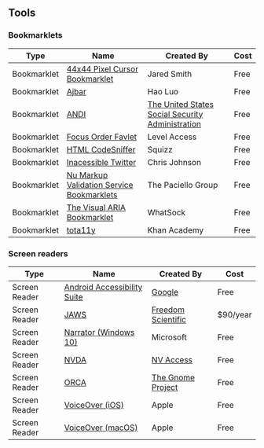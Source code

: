 ## Tools

### Bookmarklets

| Type | Name | Created By | Cost |
|---   |---   |--- |--- |
|Bookmarklet |[44x44 Pixel Cursor Bookmarklet](https://codepen.io/jared_w_smith/full/vYGXeMy) | Jared Smith | Free |
|Bookmarklet |[Ajbar](https://howlowck.github.io/Akbar/) | Hao Luo | Free |
|Bookmarklet | [ANDI](https://www.ssa.gov/accessibility/andi/help/howtouse.html) | [The United States Social Security Administration](https://www.ssa.gov/accessibility/andi/help/howtouse.html) | Free |
|Bookmarklet | [Focus Order Favlet](https://labs.levelaccess.com/index.php/Focus_Order_Favlet) | Level Access | Free |
|Bookmarklet | [HTML CodeSniffer](https://squizlabs.github.io/HTML_CodeSniffer/) | Squizz |Free |
|Bookmarklet | [Inacessible Twitter](https://defaced.dev/tools/inaccessible-twitter/) | Chris Johnson |Free |
|Bookmarklet | [Nu Markup Validation Service Bookmarklets](https://developer.paciellogroup.com/blog/2012/06/nu-markup-validation-service-bookmarklets/) | The Paciello Group |Free |
|Bookmarklet | [The Visual ARIA Bookmarklet](http://whatsock.com/training/matrices/visual-aria.htm) | WhatSock |Free |
|Bookmarklet | [tota11y](http://khan.github.io/tota11y/) | Khan Academy |Free |

### Screen readers

| Type | Name | Created By | Cost |
|---   |---   | ---        |  --- |
|Screen Reader | [Android Accessibility Suite](https://play.google.com/store/apps/details?id=com.google.android.marvin.talkback) | [Google](https://www.google.com/) | Free |
|Screen Reader | [JAWS](https://www.freedomscientific.com/products/software/jaws/) | [Freedom Scientific](https://www.freedomscientific.com/) | $90/year |
|Screen Reader | [Narrator (Windows 10)](https://support.microsoft.com/en-us/windows/complete-guide-to-narrator-e4397a0d-ef4f-b386-d8ae-c172f109bdb1) | Microsoft | Free |
|Screen Reader | [NVDA](https://www.nvaccess.org/download/) | [NV Access](https://www.nvaccess.org/) |Free |
|Screen Reader | [ORCA](https://wiki.gnome.org/Projects/Orca) | [The Gnome Project](https://www.gnome.org/) | Free |
|Screen Reader | [VoiceOver (iOS)](https://www.apple.com/accessibility/iphone/vision/) | Apple | Free |
|Screen Reader | [VoiceOver (macOS)](https://www.apple.com/accessibility/mac/vision/) | Apple | Free |
